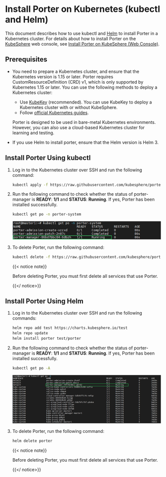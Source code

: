 # Install Porter on Kubernetes (kubectl and Helm)

This document describes how to use kubectl and [Helm](https://helm.sh/) to install Porter in a Kubernetes cluster. For details about how to install Porter on the [KubeSphere](https://kubesphere.io/docs/installing-on-linux/introduction/multioverview/#step-3-create-a-cluster) web console, see [Install Porter on KubeSphere (Web Console)](./install-porter-on-kubesphere.md).

## Prerequisites

* You need to prepare a Kubernetes cluster, and ensure that the Kubernetes version is 1.15 or later. Porter requires CustomResourceDefinition (CRD) v1, which is only supported by Kubernetes 1.15 or later. You can use the following methods to deploy a Kubernetes cluster:

  * Use [KubeKey](https://kubesphere.io/docs/installing-on-linux/) (recommended). You can use KubeKey to deploy a Kubernetes cluster with or without KubeSphere.
  * Follow [official Kubernetes guides](https://kubernetes.io/docs/home/).

  Porter is designed to be used in bare-metal Kubernetes environments. However, you can also use a cloud-based Kubernetes cluster for learning and testing.

* If you use Helm to install porter, ensure that the Helm version is Helm 3.

## Install Porter Using kubectl

1. Log in to the Kubernetes cluster over SSH and run the following command:

   ```bash
   kubectl apply -f https://raw.githubusercontent.com/kubesphere/porter/master/deploy/porter.yaml
   ```
   
2. Run the following command to check whether the status of porter-manager is **READY**: **1/1** and **STATUS**: **Running**. If yes, Porter has been installed successfully.

   ```bash
   kubectl get po -n porter-system
   ```

   ![verify-porter-kubectl](./img/install-porter-on-kubernetes/verify-porter-kubectl.jpg)

3. To delete Porter, run the following command:

   ```bash
   kubectl delete -f https://raw.githubusercontent.com/kubesphere/porter/master/deploy/porter.yaml
   ```
   
   {{< notice note}}
   
   Before deleting Porter, you must first delete all services that use Porter.
   
   {{</ notice>}}

## Install Porter Using Helm

1. Log in to the Kubernetes cluster over SSH and run the following commands:

   ```bash 
   helm repo add test https://charts.kubesphere.io/test
   helm repo update
   helm install porter test/porter
   ```

2. Run the following command to check whether the status of porter-manager is **READY**: **1/1** and **STATUS**: **Running**. If yes, Porter has been installed successfully.

   ```bash
   kubectl get po -A
   ```

   ![verify-porter-helm](./img/install-porter-on-kubernetes/verify-porter-helm.jpg)

3. To delete Porter, run the following command:

   ```bash
   helm delete porter
   ```

   {{< notice note}}

   Before deleting Porter, you must first delete all services that use Porter.

   {{</ notice>}}